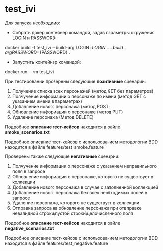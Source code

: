 # test_ivi


Для запуска необходимо: 
- Собрать докер контейнер командой, задав параметры окружения LOGIN и PASSWORD: 

docker build -t test_ivi --build-arg LOGIN=${LOGIN} --build-arg PASSWORD=${PASSWORD} .

- Запустить контейнер командой:

docker run --rm test_ivi


При тестировании проверены следующие **позитивные** сценарии:

1. Получение списка всех персонажей (метод GET без параметров)
2. Полчучение информации о персонаже по имени (метод GET с указанием имени в параметрах)
3. Добавление нового персонажа (метод POST)
4. Обновление информации о персонаже (метод PUT)
5. Удаление персонажа (Метод DELETE)

Подробное **описание тест-кейсов** находится в файле **smoke_scenarios.txt**

Подробное описание тест-кейсов с использованием методологии BDD находится в файле features/test_smoke.feature


Проверены также следующие **негативные** сценарии:

1. Полчучение информации о персонаже с указанием неправильного поля в запросе
2. Обновление информации о персонаже, которого не существует в коллекции
3. Добавление нового персонажа в случае с заполненной коллекцией
4. Добавление нового персонажа без всех необходимых полей в запросе
5. Удаление персонажа, которого не существует в коллекции
6. Отправка запроса на обновление персонажа при отвправке невалидной строки\пустой строки\целочисленного поля

Подробное **описание тест-кейсов** находится в файле **negative_scenarios.txt**

Подробное описание тест-кейсов с использованием методологии BDD находится в файле features/test_negative.feature
